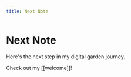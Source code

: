 ```yaml
---
title: Next Note
---
```

# Next Note

Here's the next step in my digital garden journey.

Check out my [[welcome]]!